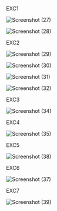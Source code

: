 EXC1 

![Screenshot (27)](https://user-images.githubusercontent.com/108901980/226680455-6ac100ae-b89e-4eb9-9c70-874255d424fa.png)


![Screenshot (28)](https://user-images.githubusercontent.com/108901980/226680477-b7867b61-60f2-4a9e-8066-9f14ee5525db.png)


EXC2


![Screenshot (29)](https://user-images.githubusercontent.com/108901980/226681966-dbdaa8aa-5410-4bbd-b841-48abb8c18021.png)

![Screenshot (30)](https://user-images.githubusercontent.com/108901980/226681988-00ecb045-842b-4105-81cf-f3d79f6b6c49.png)

![Screenshot (31)](https://user-images.githubusercontent.com/108901980/226682000-a167d8cd-5252-4e73-b87b-28f94657a312.png)

![Screenshot (32)](https://user-images.githubusercontent.com/108901980/226682012-379b59b5-9647-44df-b815-486a799f90e6.png)


EXC3


![Screenshot (34)](https://user-images.githubusercontent.com/108901980/227769000-d77f59b8-ce40-45a8-b4e0-986a52835431.png)


EXC4


![Screenshot (35)](https://user-images.githubusercontent.com/108901980/227769010-a4a5a889-2cd8-4047-9dc1-b7f59e74589d.png)


EXC5


![Screenshot (38)](https://user-images.githubusercontent.com/108901980/227769032-277efb19-5803-4ab9-986a-793f7df49edd.png)



EXC6


![Screenshot (37)](https://user-images.githubusercontent.com/108901980/227769058-555a0be2-e9e7-4c06-8f4e-e67d6cc286a3.png)


EXC7


![Screenshot (39)](https://user-images.githubusercontent.com/108901980/227769683-661c4bcb-bbeb-4a07-af53-06f8c92be3fc.png)










